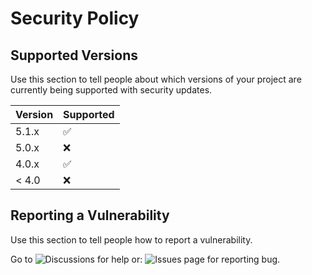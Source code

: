# Security Policy

## Supported Versions

Use this section to tell people about which versions of your project are
currently being supported with security updates.

| Version | Supported          |
| ------- | ------------------ |
| 5.1.x   | :white_check_mark: |
| 5.0.x   | :x:                |
| 4.0.x   | :white_check_mark: |
| < 4.0   | :x:                |

## Reporting a Vulnerability

Use this section to tell people how to report a vulnerability.

Go to ![Discussions](https://github.com/MinePlay85/PteroBilling-installer/discussions) for help or:
![Issues page](https://github.com/MinePlay85/PteroBilling-installer/issues) for reporting bug.
